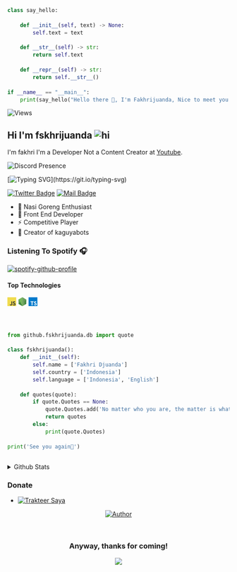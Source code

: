 ```python
class say_hello:

    def __init__(self, text) -> None:
        self.text = text

    def __str__(self) -> str:
        return self.text

    def __repr__(self) -> str:
        return self.__str__()

if __name__ == "__main__":
    print(say_hello("Hello there 👋, I'm Fakhrijuanda, Nice to meet you all!"))
```

![Views](https://komarev.com/ghpvc/?username=fskhri&color=green)


## Hi I'm fskhrijuanda <img src="https://user-images.githubusercontent.com/1303154/88677602-1635ba80-d120-11ea-84d8-d263ba5fc3c0.gif" width="28px" alt="hi">

I'm fakhri I'm a Developer Not a Content Creator at [Youtube](https://youtu.be/dQw4w9WgXcQ).

![Discord Presence](https://discord.c99.nl/widget/theme-2/433077782881370112.png)

[![Typing SVG](https://readme-typing-svg.herokuapp.com?font=comfortaa&color=016EEA&size=24&width=500&lines=Indonesian+People;Open-Source+Developer;Nice+to+meet+you...)](https://git.io/typing-svg)

[![Twitter Badge](https://img.shields.io/badge/-NotF-1ca0f1?style=flat&labelColor=1ca0f1&logo=twitter&logoColor=white&link=https://twitter.com/Not_Fakhri)](https://twitter.com/Not_Fakhri) [![Mail Badge](https://img.shields.io/badge/-@riririfak-e84393?style=flat&labelColor=e84393&logo=instagram&logoColor=white)](https://instagram.com/riririfak)
<!-- TODO: Add last video link -->

- 🤔 Nasi Goreng Enthusiast
- 💼 Front End Developer
- ⚡ Competitive Player
- 🌟 Creator of kaguyabots

### Listening To Spotify 🎧

[![spotify-github-profile](https://spotify-github-profile.vercel.app/api/view?uid=31qh67in4qqasw67wx2illmzg3cy&cover_image=true&theme=default&bar_color_cover=true)](https://spotify-github-profile.vercel.app/api/view?uid=31qh67in4qqasw67wx2illmzg3cy&redirect=true)

#### Top Technologies

<!-- TODO: Make technologies links takes you to repositories -->

<code><img height="20" src="https://raw.githubusercontent.com/github/explore/80688e429a7d4ef2fca1e82350fe8e3517d3494d/topics/javascript/javascript.png"></code>
<code><img height="20" src="https://raw.githubusercontent.com/github/explore/80688e429a7d4ef2fca1e82350fe8e3517d3494d/topics/nodejs/nodejs.png"></code>
<code><img height="20" src="https://raw.githubusercontent.com/github/explore/80688e429a7d4ef2fca1e82350fe8e3517d3494d/topics/typescript/typescript.png"></code>


<br />

###

```python
from github.fskhrijuanda.db import quote

class fskhrijuanda():
    def __init__(self):
        self.name = ['Fakhri Djuanda']
        self.country = ['Indonesia']
        self.language = ['Indonesia', 'English']

    def quotes(quote):
        if quote.Quotes == None:
            quote.Quotes.add('No matter who you are, the matter is what you are.')
            return quotes
        else:
            print(quote.Quotes)

print('See you again👋')
```

##


<details>
<summary>
  Github Stats
</summary>


#### Coding Stats

<!--START_SECTION:waka-->

```text
No activity tracked
```

<!--END_SECTION:waka-->

#### Github Stats

![Fakhri github stats](https://github-readme-stats.vercel.app/api?username=fskhri&count_private=true&show_icons=true&theme=radical)


<a href="https://github.com/anuraghazra/github-readme-stats">
  <!-- Change the `github-readme-stats.anuraghazra1.vercel.app` to `github-readme-stats.vercel.app`  -->
  <img align="center" src="https://github-readme-stats.anuraghazra1.vercel.app/api/top-langs/?username=fskhri&layout=compact&theme=radical" />
</a>

</a>
<a href="https://github.com/fskhri/Clock-bot-discord">
 <img align="center" src="https://github-readme-stats.vercel.app/api/pin/?username=fskhri&repo=Clock-bot-discord&theme=radical" />
</a>

</a>
<a href="https://github.com/fskhri/Internet-Download-Manager-Crack">
 <img align="center" src="https://github-readme-stats.vercel.app/api/pin/?username=fskhri&repo=Internet-Download-Manager-Crack&theme=radical" />
</a> 

</a>
<a href="https://github.com/fskhri/Discord-bot-Stream">
 <img align="center" src="https://github-readme-stats.vercel.app/api/pin/?username=fskhri&repo=Discord-bot-Stream&theme=radical" />
</a> 

</details>

### Donate
* <a href="https://trakteer.id/fakhrijuanda12" target="_blank"><img id="wse-buttons-preview" src="https://cdn.trakteer.id/images/embed/trbtn-red-1.png" height="40" style="border:0px;height:40px;" alt="Trakteer Saya"></a>

<p align="center">
<a href="https://github.com/fskhri"><img title="Author" src="https://img.shields.io/badge/badge/Author-Fakhri-red.svg?style=for-the-badge&logo=github"></a>
</p>

<br />

<h3 align="center">Anyway, thanks for coming!</h2>  
<p align="center">
    <img src="https://ctl.s6img.com/society6/img/Bm1TLx-ODLrqcGWmVjnN1UA6My8/w_700/coffee-mugs/swatch/~artwork,fw_4601,fh_1998,fx_-1449,fy_-2375,iw_7100,ih_7100/s6-original-art-uploads/society6/uploads/misc/452ff72725a0458aa1e1b87f0c11b63f/~~/cowboy-bebop-see-you-space-cowboy-mugs.jpg?wait=0&attempt=0">
</p>

